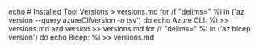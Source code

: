 echo # Installed Tool Versions > versions.md
for /f "delims=" %i in ('az version --query azureCliVersion -o tsv') do echo Azure CLI: %i >> versions.md
azd version >> versions.md
for /f "delims=" %i in ('az bicep version') do echo Bicep: %i >> versions.md
